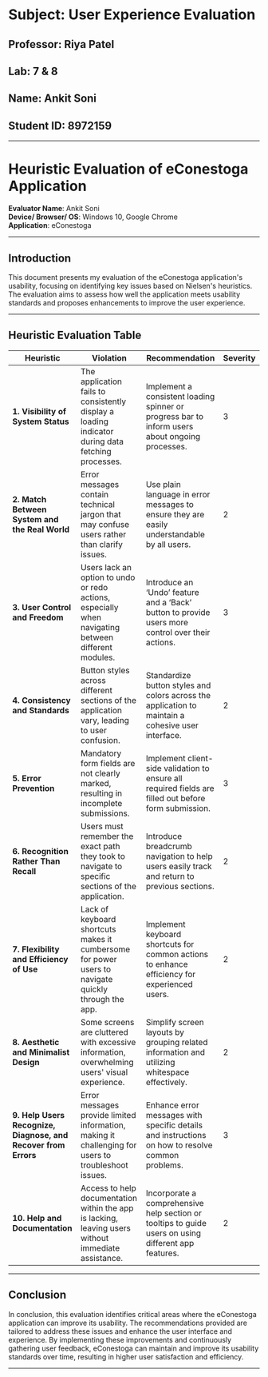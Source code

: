 # Subject: User Experience Evaluation
## Professor: Riya Patel
## Lab: 7 & 8
## Name: Ankit Soni
## Student ID: 8972159

---

# Heuristic Evaluation of eConestoga Application

**Evaluator Name**: Ankit Soni  
**Device/ Browser/ OS**: Windows 10, Google Chrome  
**Application**: eConestoga

---

## Introduction

This document presents my evaluation of the eConestoga application's usability, focusing on identifying key issues based on Nielsen's heuristics. The evaluation aims to assess how well the application meets usability standards and proposes enhancements to improve the user experience.

---

## Heuristic Evaluation Table

| **Heuristic**                               | **Violation**                                                                                          | **Recommendation**                                                                                              | **Severity** |
|---------------------------------------------|--------------------------------------------------------------------------------------------------------|----------------------------------------------------------------------------------------------------------------|--------------|
| **1. Visibility of System Status**          | The application fails to consistently display a loading indicator during data fetching processes.       | Implement a consistent loading spinner or progress bar to inform users about ongoing processes.                  | 3            |
| **2. Match Between System and the Real World** | Error messages contain technical jargon that may confuse users rather than clarify issues.             | Use plain language in error messages to ensure they are easily understandable by all users.                      | 2            |
| **3. User Control and Freedom**             | Users lack an option to undo or redo actions, especially when navigating between different modules.    | Introduce an ‘Undo’ feature and a ‘Back’ button to provide users more control over their actions.                | 3            |
| **4. Consistency and Standards**            | Button styles across different sections of the application vary, leading to user confusion.            | Standardize button styles and colors across the application to maintain a cohesive user interface.               | 2            |
| **5. Error Prevention**                     | Mandatory form fields are not clearly marked, resulting in incomplete submissions.                     | Implement client-side validation to ensure all required fields are filled out before form submission.           | 3            |
| **6. Recognition Rather Than Recall**       | Users must remember the exact path they took to navigate to specific sections of the application.      | Introduce breadcrumb navigation to help users easily track and return to previous sections.                       | 2            |
| **7. Flexibility and Efficiency of Use**    | Lack of keyboard shortcuts makes it cumbersome for power users to navigate quickly through the app.     | Implement keyboard shortcuts for common actions to enhance efficiency for experienced users.                      | 2            |
| **8. Aesthetic and Minimalist Design**      | Some screens are cluttered with excessive information, overwhelming users' visual experience.          | Simplify screen layouts by grouping related information and utilizing whitespace effectively.                      | 2            |
| **9. Help Users Recognize, Diagnose, and Recover from Errors** | Error messages provide limited information, making it challenging for users to troubleshoot issues.   | Enhance error messages with specific details and instructions on how to resolve common problems.                  | 3            |
| **10. Help and Documentation**              | Access to help documentation within the app is lacking, leaving users without immediate assistance.     | Incorporate a comprehensive help section or tooltips to guide users on using different app features.             | 2            |

---

## Conclusion

In conclusion, this evaluation identifies critical areas where the eConestoga application can improve its usability. The recommendations provided are tailored to address these issues and enhance the user interface and experience. By implementing these improvements and continuously gathering user feedback, eConestoga can maintain and improve its usability standards over time, resulting in higher user satisfaction and efficiency.

---
